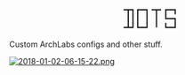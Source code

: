 <pre align="center">
╺┳┓┏━┓╺┳╸┏━┓
 ┃┃┃ ┃ ┃ ┗━┓
╺┻┛┗━┛ ╹ ┗━┛</pre>

Custom ArchLabs configs and other stuff.

[![2018-01-02-06-15-22.png](https://cdn.scrot.moe/images/2018/01/02/2018-01-02-06-15-22.png)](https://scrot.moe/image/6AhSn)
